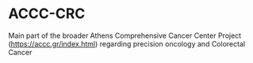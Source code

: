# ACCC-CRC
Main part of the broader Athens Comprehensive Cancer Center Project (https://accc.gr/index.html) regarding precision oncology and Colorectal Cancer
